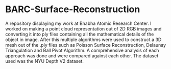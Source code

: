 # BARC-Surface-Reconstruction
A repository displaying my work at Bhabha Atomic Research Center. I worked on making a point cloud representation out of 2D RGB images and converting it into ply files containing all the mathematical details of the object in image. After this multiple algorithms were used to construct a 3D mesh out of the .ply files such as Poisson Surface Reconstruction, Delaunay Triangulation and Ball Pivot Algorithm. A comprehensive analysis of each approach was done and were compared against each other. The dataset used was the NYU Depth V2 dataset.
